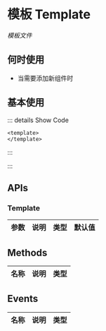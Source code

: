 # 模板 Template

<GlobalElement />

*模板文件*

## 何时使用

- 当需要添加新组件时

<script setup lang="ts">
</script>

## 基本使用

::: details Show Code

```vue
<template>
</template>
```

:::

:::

## APIs

### Template

参数 | 说明 | 类型 | 默认值
:-- | :-- | :-- | :--

## Methods

名称 | 说明 | 类型
:-- | :-- | :--

## Events

名称 | 说明 | 类型
:-- | :-- | :--
